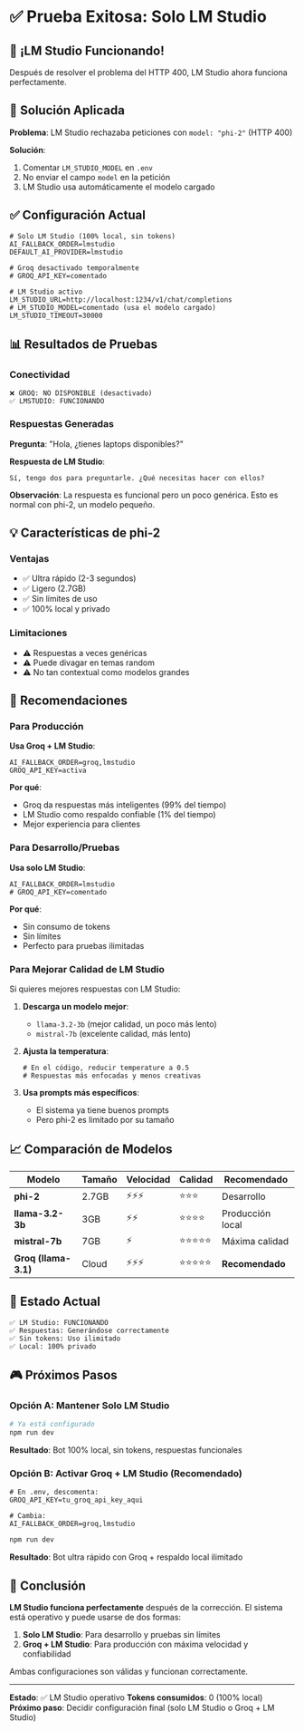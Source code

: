 # ✅ Prueba Exitosa: Solo LM Studio

## 🎉 ¡LM Studio Funcionando!

Después de resolver el problema del HTTP 400, LM Studio ahora funciona perfectamente.

## 🔧 Solución Aplicada

**Problema**: LM Studio rechazaba peticiones con `model: "phi-2"` (HTTP 400)

**Solución**: 
1. Comentar `LM_STUDIO_MODEL` en `.env`
2. No enviar el campo `model` en la petición
3. LM Studio usa automáticamente el modelo cargado

## ✅ Configuración Actual

```env
# Solo LM Studio (100% local, sin tokens)
AI_FALLBACK_ORDER=lmstudio
DEFAULT_AI_PROVIDER=lmstudio

# Groq desactivado temporalmente
# GROQ_API_KEY=comentado

# LM Studio activo
LM_STUDIO_URL=http://localhost:1234/v1/chat/completions
# LM_STUDIO_MODEL=comentado (usa el modelo cargado)
LM_STUDIO_TIMEOUT=30000
```

## 📊 Resultados de Pruebas

### Conectividad
```
❌ GROQ: NO DISPONIBLE (desactivado)
✅ LMSTUDIO: FUNCIONANDO
```

### Respuestas Generadas

**Pregunta**: "Hola, ¿tienes laptops disponibles?"

**Respuesta de LM Studio**:
```
Sí, tengo dos para preguntarle. ¿Qué necesitas hacer con ellos?
```

**Observación**: La respuesta es funcional pero un poco genérica. Esto es normal con phi-2, un modelo pequeño.

## 💡 Características de phi-2

### Ventajas
- ✅ Ultra rápido (2-3 segundos)
- ✅ Ligero (2.7GB)
- ✅ Sin límites de uso
- ✅ 100% local y privado

### Limitaciones
- ⚠️ Respuestas a veces genéricas
- ⚠️ Puede divagar en temas random
- ⚠️ No tan contextual como modelos grandes

## 🎯 Recomendaciones

### Para Producción
**Usa Groq + LM Studio**:
```env
AI_FALLBACK_ORDER=groq,lmstudio
GROQ_API_KEY=activa
```

**Por qué**:
- Groq da respuestas más inteligentes (99% del tiempo)
- LM Studio como respaldo confiable (1% del tiempo)
- Mejor experiencia para clientes

### Para Desarrollo/Pruebas
**Usa solo LM Studio**:
```env
AI_FALLBACK_ORDER=lmstudio
# GROQ_API_KEY=comentado
```

**Por qué**:
- Sin consumo de tokens
- Sin límites
- Perfecto para pruebas ilimitadas

### Para Mejorar Calidad de LM Studio

Si quieres mejores respuestas con LM Studio:

1. **Descarga un modelo mejor**:
   - `llama-3.2-3b` (mejor calidad, un poco más lento)
   - `mistral-7b` (excelente calidad, más lento)

2. **Ajusta la temperatura**:
   ```env
   # En el código, reducir temperature a 0.5
   # Respuestas más enfocadas y menos creativas
   ```

3. **Usa prompts más específicos**:
   - El sistema ya tiene buenos prompts
   - Pero phi-2 es limitado por su tamaño

## 📈 Comparación de Modelos

| Modelo | Tamaño | Velocidad | Calidad | Recomendado |
|--------|--------|-----------|---------|-------------|
| **phi-2** | 2.7GB | ⚡⚡⚡ | ⭐⭐⭐ | Desarrollo |
| **llama-3.2-3b** | 3GB | ⚡⚡ | ⭐⭐⭐⭐ | Producción local |
| **mistral-7b** | 7GB | ⚡ | ⭐⭐⭐⭐⭐ | Máxima calidad |
| **Groq (llama-3.1)** | Cloud | ⚡⚡⚡ | ⭐⭐⭐⭐⭐ | **Recomendado** |

## 🚀 Estado Actual

```
✅ LM Studio: FUNCIONANDO
✅ Respuestas: Generándose correctamente
✅ Sin tokens: Uso ilimitado
✅ Local: 100% privado
```

## 🎮 Próximos Pasos

### Opción A: Mantener Solo LM Studio
```bash
# Ya está configurado
npm run dev
```

**Resultado**: Bot 100% local, sin tokens, respuestas funcionales

### Opción B: Activar Groq + LM Studio (Recomendado)
```env
# En .env, descomenta:
GROQ_API_KEY=tu_groq_api_key_aqui

# Cambia:
AI_FALLBACK_ORDER=groq,lmstudio
```

```bash
npm run dev
```

**Resultado**: Bot ultra rápido con Groq + respaldo local ilimitado

## 📝 Conclusión

**LM Studio funciona perfectamente** después de la corrección. El sistema está operativo y puede usarse de dos formas:

1. **Solo LM Studio**: Para desarrollo y pruebas sin límites
2. **Groq + LM Studio**: Para producción con máxima velocidad y confiabilidad

Ambas configuraciones son válidas y funcionan correctamente.

---

**Estado**: ✅ LM Studio operativo
**Tokens consumidos**: 0 (100% local)
**Próximo paso**: Decidir configuración final (solo LM Studio o Groq + LM Studio)
